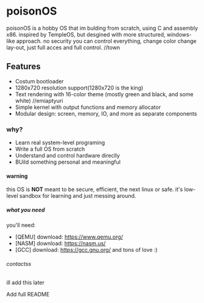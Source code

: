 # poisonOS

poisonOS is a hobby OS that im bulding from scratch, using C and assembly x86. inspired by TempleOS, but desgined with more structured, windows-like approach. no security you can control everything, change color change lay-out, just full acces and full control. //town

## Features 

- Costum bootloader
- 1280x720 resolution support(1280x720 is the king)
- Text rendering with 16-color theme (mostly green and black, and some white) //emiaptyuri
- Simple kernel with output functions and memory allocator
- Modular design: screen, memory, IO, and more as separate components

### why?

- Learn real system-level programing
- Write a full OS from scratch
- Understand and control hardware direclly
- BUild something personal and meaningful

#### warning

this OS is **NOT** meant to be secure, efficient, the next linux or safe. it's low-level sandbox for learning and just messing around. 

##### what you need

you'll need:
- [QEMU]                            download: https://www.qemu.org/
- [NASM]                            download: https://nasm.us/
- [GCC]                             download: https://gcc.gnu.org/
and tons of love :)

###### contactss
ill add this later

Add full README
